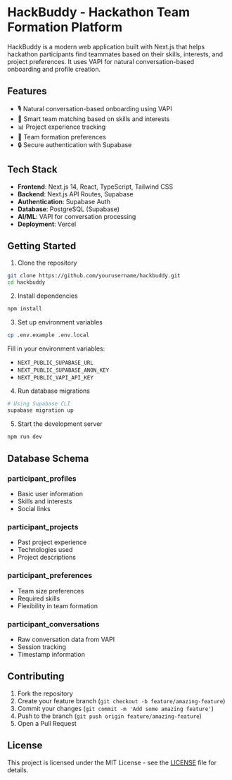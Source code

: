 # HackBuddy - Hackathon Team Formation Platform

HackBuddy is a modern web application built with Next.js that helps hackathon participants find teammates based on their skills, interests, and project preferences. It uses VAPI for natural conversation-based onboarding and profile creation.

## Features

- 🎙️ Natural conversation-based onboarding using VAPI
- 👥 Smart team matching based on skills and interests
- 📊 Project experience tracking
- 🤝 Team formation preferences
- 🔒 Secure authentication with Supabase

## Tech Stack

- **Frontend**: Next.js 14, React, TypeScript, Tailwind CSS
- **Backend**: Next.js API Routes, Supabase
- **Authentication**: Supabase Auth
- **Database**: PostgreSQL (Supabase)
- **AI/ML**: VAPI for conversation processing
- **Deployment**: Vercel

## Getting Started

1. Clone the repository
```bash
git clone https://github.com/yourusername/hackbuddy.git
cd hackbuddy
```

2. Install dependencies
```bash
npm install
```

3. Set up environment variables
```bash
cp .env.example .env.local
```
Fill in your environment variables:
- `NEXT_PUBLIC_SUPABASE_URL`
- `NEXT_PUBLIC_SUPABASE_ANON_KEY`
- `NEXT_PUBLIC_VAPI_API_KEY`

4. Run database migrations
```bash
# Using Supabase CLI
supabase migration up
```

5. Start the development server
```bash
npm run dev
```

## Database Schema

### participant_profiles
- Basic user information
- Skills and interests
- Social links

### participant_projects
- Past project experience
- Technologies used
- Project descriptions

### participant_preferences
- Team size preferences
- Required skills
- Flexibility in team formation

### participant_conversations
- Raw conversation data from VAPI
- Session tracking
- Timestamp information

## Contributing

1. Fork the repository
2. Create your feature branch (`git checkout -b feature/amazing-feature`)
3. Commit your changes (`git commit -m 'Add some amazing feature'`)
4. Push to the branch (`git push origin feature/amazing-feature`)
5. Open a Pull Request

## License

This project is licensed under the MIT License - see the [LICENSE](LICENSE) file for details.